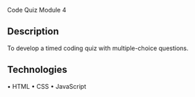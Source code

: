 Code Quiz Module 4 

## Description

To develop a timed coding quiz with multiple-choice questions. 


## Technologies 
• HTML 
• CSS 
• JavaScript

